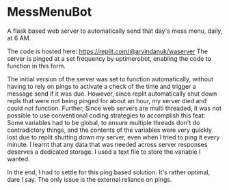 # MessMenuBot
A flask based web server to automatically send that day's mess menu, daily, at 6 AM.

The code is hosted here: https://replit.com/@arvindanuk/waserver
The server is pinged at a set frequency by uptimerobot, enabling the code to function in this form.

The initial version of the server was set to function automatically, without having to rely on pings to activate a check of the time and trigger a message send if it was due.
However, since replit automatically shut down repls that were not being pinged for about an hour, my server died and could not function.
Further, Since web servers are multi threaded, it was not possible to use conventional coding strategies to accomplish this feat: Some variables had to be global, to ensure multiple threads don't do contradictory things, and the contents of the variables were very quickly lost due to replit shutting down my server, even when I tried to ping it every minute. 
I learnt that any data that was needed across server responses deserves a dedicated storage. I used a text file to store the variable I wanted. 

In the end, I had to settle for this ping based solution. It's rather optimal, dare I say. The only issue is the external reliance on pings.
